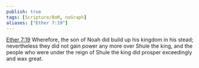 ```yaml
---
publish: true
tags: [Scripture/BoM, noGraph]
aliases: ["Ether 7:19"]
---
```

[Ether 7:19](https://churchofjesuschrist.org/study/scriptures/bofm/ether/7?lang=eng&id=p19#p19) Wherefore, the son of Noah did build up his kingdom in his stead; nevertheless they did not gain power any more over Shule the king, and the people who were under the reign of Shule the king did prosper exceedingly and wax great.
